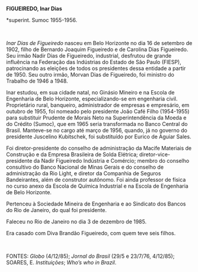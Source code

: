**FIGUEIREDO, Inar Dias**

\*superint. Sumoc 1955-1956.

 

*Inar Dias de Figueiredo* nasceu em Belo Horizonte no dia 16 de setembro
de 1902, filho de Bernardo Joaquim Figueiredo e de Carolina Dias
Figueiredo. Seu irmão Nadir Dias de Figueiredo, industrial, desfrutou de
grande influência na Federação das Indústrias do Estado de São Paulo
(FIESP), patrocinando as eleições de todos os presidentes dessa entidade
a partir de 1950. Seu outro irmão, Morvan Dias de Figueiredo, foi
ministro do Trabalho de 1946 a 1948.

Inar estudou, em sua cidade natal, no Ginásio Mineiro e na Escola de
Engenharia de Belo Horizonte, especializando-se em engenharia civil.
Proprietário rural, banqueiro, administrador de empresas e empresário,
em outubro de 1955, foi nomeado pelo presidente João Café Filho
(1954-1955) para substituir Prudente de Morais Neto na Superintendência
da Moeda e do Crédito (Sumoc), que em 1965 seria transformada no Banco
Central do Brasil. Manteve-se no cargo até março de 1956, quando, já no
governo do presidente Juscelino Kubitschek, foi substituído por Eurico
de Aguiar Sales.

Foi diretor-presidente do conselho de administração da Macife Materiais
de Construção e da Empresa Brasileira de Solda Elétrica;
diretor-vice-presidente da Nadir Figueiredo Indústria e Comércio; membro
do conselho consultivo do Banco Nacional de Minas Gerais e do conselho
de administração da Rio Light, e diretor da Companhia de Seguros
Bandeirantes, além de construtor autônomo. Foi ainda professor de física
no curso anexo da Escola de Química Industrial e na Escola de Engenharia
de Belo Horizonte.

Pertenceu à Sociedade Mineira de Engenharia e ao Sindicato dos Bancos do
Rio de Janeiro, do qual foi presidente.

Faleceu no Rio de Janeiro no dia 3 de dezembro de 1985.

Era casado com Diva Brandão Figueiredo, com quem teve seis filhos.

 

FONTES: *Globo* (4/12/85); *Jornal do Brasil* (29/5 e 23/7/76, 4/12/85);
SOARES, E. *Instituições*; *Who’s who in Brazil*.

 
